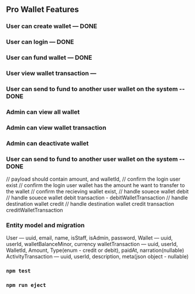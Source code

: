 
## Pro Wallet Features


### User can create wallet — DONE
### User can login — DONE
### User can fund wallet — DONE
### User view wallet transaction —
### User can send to fund to another user wallet on the system -- DONE

### Admin can view all wallet 
### Admin can view wallet transaction
### Admin can deactivate wallet


### User can send to fund to another user wallet on the system -- DONE
  // payload should contain amount, and  walletId,
  // confirm the login user exist
  // confirm the login user wallet has the amount he want to transfer to the wallet
  // confirm the recieving wallet exist,
  // handle souece wallet debit
  // handle souece wallet debit transaction - debitWalletTransaction
  // handle destination wallet credit
  // handle destination wallet credit transaction creditWalletTransaction


### Entity model and migration
User — uuid, email, name, isStaff, isAdmin, password,
Wallet — uuid, userId, walletBalanceMinor, currency
walletTransaction — uuid, userId, WalletId, Amount, Type(enum - credit or debit), paidAt, narration(nullable)
ActivityTransaction — uuid, userId, description, meta(json object - nullable)




### `npm test`



### `npm run eject`

